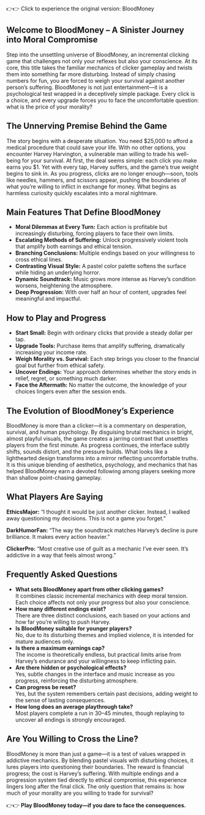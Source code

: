 👉👉 Click to experience the original version: BloodMoney

<h2>Welcome to BloodMoney – A Sinister Journey into Moral Compromise</h2> <p>Step into the unsettling universe of BloodMoney, an incremental clicking game that challenges not only your reflexes but also your conscience. At its core, this title takes the familiar mechanics of clicker gameplay and twists them into something far more disturbing. Instead of simply chasing numbers for fun, you are forced to weigh your survival against another person’s suffering. BloodMoney is not just entertainment—it is a psychological test wrapped in a deceptively simple package. Every click is a choice, and every upgrade forces you to face the uncomfortable question: what is the price of your morality?</p> <h2>The Unnerving Premise Behind the Game</h2> <p>The story begins with a desperate situation. You need $25,000 to afford a medical procedure that could save your life. With no other options, you encounter Harvey Harvington, a vulnerable man willing to trade his well-being for your survival. At first, the deal seems simple: each click you make earns you $1. Yet with every tap, Harvey suffers, and the game’s true weight begins to sink in. As you progress, clicks are no longer enough—soon, tools like needles, hammers, and scissors appear, pushing the boundaries of what you’re willing to inflict in exchange for money. What begins as harmless curiosity quickly escalates into a moral nightmare.</p> <h2>Main Features That Define BloodMoney</h2> <ul> <li><b>Moral Dilemmas at Every Turn:</b> Each action is profitable but increasingly disturbing, forcing players to face their own limits.</li> <li><b>Escalating Methods of Suffering:</b> Unlock progressively violent tools that amplify both earnings and ethical tension.</li> <li><b>Branching Conclusions:</b> Multiple endings based on your willingness to cross ethical lines.</li> <li><b>Contrasting Visual Style:</b> A pastel color palette softens the surface while hiding an underlying horror.</li> <li><b>Dynamic Soundtrack:</b> Music grows more intense as Harvey’s condition worsens, heightening the atmosphere.</li> <li><b>Deep Progression:</b> With over half an hour of content, upgrades feel meaningful and impactful.</li> </ul> <h2>How to Play and Progress</h2> <ul> <li><b>Start Small:</b> Begin with ordinary clicks that provide a steady dollar per tap.</li> <li><b>Upgrade Tools:</b> Purchase items that amplify suffering, dramatically increasing your income rate.</li> <li><b>Weigh Morality vs. Survival:</b> Each step brings you closer to the financial goal but further from ethical safety.</li> <li><b>Uncover Endings:</b> Your approach determines whether the story ends in relief, regret, or something much darker.</li> <li><b>Face the Aftermath:</b> No matter the outcome, the knowledge of your choices lingers even after the session ends.</li> </ul> <h2>The Evolution of BloodMoney’s Experience</h2> <p>BloodMoney is more than a clicker—it is a commentary on desperation, survival, and human psychology. By disguising brutal mechanics in bright, almost playful visuals, the game creates a jarring contrast that unsettles players from the first minute. As progress continues, the interface subtly shifts, sounds distort, and the pressure builds. What looks like a lighthearted design transforms into a mirror reflecting uncomfortable truths. It is this unique blending of aesthetics, psychology, and mechanics that has helped BloodMoney earn a devoted following among players seeking more than shallow point-chasing gameplay.</p> <h2>What Players Are Saying</h2> <p><b>EthicsMajor:</b> “I thought it would be just another clicker. Instead, I walked away questioning my decisions. This is not a game you forget.”</p> <p><b>DarkHumorFan:</b> “The way the soundtrack matches Harvey’s decline is pure brilliance. It makes every action heavier.”</p> <p><b>ClickerPro:</b> “Most creative use of guilt as a mechanic I’ve ever seen. It’s addictive in a way that feels almost wrong.”</p> <h2>Frequently Asked Questions</h2> <ul> <li><b>What sets BloodMoney apart from other clicking games?</b><br>It combines classic incremental mechanics with deep moral tension. Each choice affects not only your progress but also your conscience.</li> <li><b>How many different endings exist?</b><br>There are three distinct conclusions, each based on your actions and how far you’re willing to push Harvey.</li> <li><b>Is BloodMoney suitable for younger players?</b><br>No, due to its disturbing themes and implied violence, it is intended for mature audiences only.</li> <li><b>Is there a maximum earnings cap?</b><br>The income is theoretically endless, but practical limits arise from Harvey’s endurance and your willingness to keep inflicting pain.</li> <li><b>Are there hidden or psychological effects?</b><br>Yes, subtle changes in the interface and music increase as you progress, reinforcing the disturbing atmosphere.</li> <li><b>Can progress be reset?</b><br>Yes, but the system remembers certain past decisions, adding weight to the sense of lasting consequences.</li> <li><b>How long does an average playthrough take?</b><br>Most players complete a run in 30–45 minutes, though replaying to uncover all endings is strongly encouraged.</li> </ul> <h2>Are You Willing to Cross the Line?</h2> <p>BloodMoney is more than just a game—it is a test of values wrapped in addictive mechanics. By blending pastel visuals with disturbing choices, it lures players into questioning their boundaries. The reward is financial progress; the cost is Harvey’s suffering. With multiple endings and a progression system tied directly to ethical compromise, this experience lingers long after the final click. The only question that remains is: how much of your morality are you willing to trade for survival?</p>

👉👉 <b>Play BloodMoney today—if you dare to face the consequences.</b>
